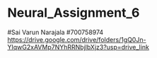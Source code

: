 # Neural_Assignment_6
#Sai Varun Narajala
#700758974
https://drive.google.com/drive/folders/1gQ0Jn-YIqwG2xAVMp7NYhRRNbjlbXjz3?usp=drive_link
